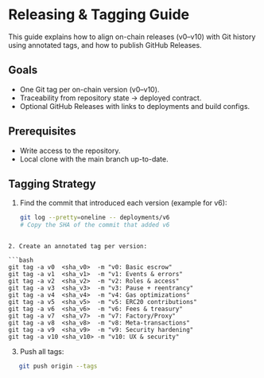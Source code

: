 # Releasing & Tagging Guide

This guide explains how to align on-chain releases (v0–v10) with Git history using annotated tags, and how to publish GitHub Releases.

## Goals

- One Git tag per on-chain version (v0–v10).
- Traceability from repository state → deployed contract.
- Optional GitHub Releases with links to deployments and build configs.

## Prerequisites

- Write access to the repository.
- Local clone with the main branch up-to-date.

## Tagging Strategy

1. Find the commit that introduced each version (example for v6):
   
   ```bash
   git log --pretty=oneline -- deployments/v6
   # Copy the SHA of the commit that added v6
```
   
2. Create an annotated tag per version:

```bash
git tag -a v0  <sha_v0>  -m "v0: Basic escrow"
git tag -a v1  <sha_v1>  -m "v1: Events & errors"
git tag -a v2  <sha_v2>  -m "v2: Roles & access"
git tag -a v3  <sha_v3>  -m "v3: Pause + reentrancy"
git tag -a v4  <sha_v4>  -m "v4: Gas optimizations"
git tag -a v5  <sha_v5>  -m "v5: ERC20 contributions"
git tag -a v6  <sha_v6>  -m "v6: Fees & treasury"
git tag -a v7  <sha_v7>  -m "v7: Factory/Proxy"
git tag -a v8  <sha_v8>  -m "v8: Meta-transactions"
git tag -a v9  <sha_v9>  -m "v9: Security hardening"
git tag -a v10 <sha_v10> -m "v10: UX & security"
```

3. Push all tags:

```bash
   git push origin --tags
```
